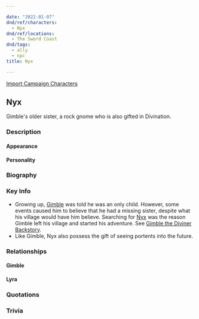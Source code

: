 ```yaml
---

date: "2022-01-07"
dnd/ref/characters:
  - Nyx
dnd/ref/locations:
  - The Sword Coast
dnd/tags:
  - ally
  - npc
title: Nyx

---
```


[Import Campaign Characters](/dnd/characters/)

## Nyx

Gimble's older sister, a rock gnome who is also gifted in Divination.

### Description

#### Appearance

#### Personality

### Biography

### Key Info

- Growing up, [Gimble](/dnd/characters/gimble-the-diviner) was told he was an only child. However, some events caused him to believe that he had a missing sister, despite what his village would have him believe. Searching for [Nyx](/dnd/npcs/nyx) was the reason Gimble left his village and started his adventure. See [Gimble the Diviner Backstory](/dnd/characters/gimble/gimble-the-diviner-backstory).
- Like Gimble, Nyx also possess the gift of seeing portents into the future.

### Relationships

#### Gimble

#### Lyra

### Quotations

### Trivia
